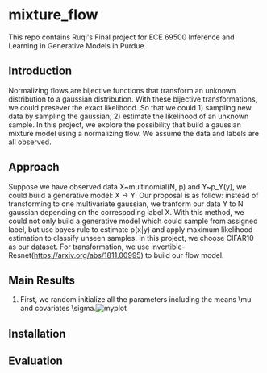 # mixture_flow

This repo contains Ruqi's Final project for ECE 69500 Inference and Learning in Generative Models in Purdue.

## Introduction
Normalizing flows are bijective functions that transform an unknown distribution to a gaussian distribution. With these bijective transformations, we could presever the exact likelihood. So that we could 1) sampling new data by sampling the gaussian; 2) estimate the likelihood of an unknown sample. In this project, we explore the possibility that build a gaussian mixture model using a normalizing flow. We assume the data and labels are all observed.

## Approach
Suppose we have observed data X~multinomial(N, p) and Y~p_Y(y), we could build a generative model: X -> Y. Our proposal is as follow: instead of transforming to one multivariate gaussian, we tranform our data Y to N gaussian depending on the correspoding label X. With this method, we could not only build a generative model which could sample from assigned label, but use bayes rule to estimate p(x|y) and apply maximum likelihood estimation to classify unseen samples. In this project, we choose CIFAR10 as our dataset. For transformation, we use invertible-Resnet(https://arxiv.org/abs/1811.00995) to build our flow model.

## Main Results
1) First, we random initialize all the parameters including the means \mu and covariates \sigma.![myplot](https://user-images.githubusercontent.com/51713050/116952392-8dbceb00-ac58-11eb-87dd-2d28c4d139e8.png)


## Installation
## Evaluation

